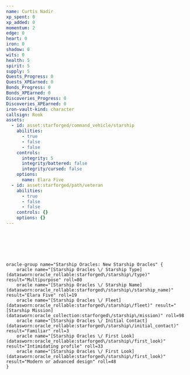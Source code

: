 ```yaml
---
name: Curtis Nadir
xp_spent: 0
xp_added: 0
momentum: 2
edge: 0
heart: 0
iron: 0
shadow: 0
wits: 0
health: 5
spirit: 5
supply: 5
Quests_Progress: 0
Quests_XPEarned: 0
Bonds_Progress: 0
Bonds_XPEarned: 0
Discoveries_Progress: 0
Discoveries_XPEarned: 0
iron-vault-kind: character
callsign: Rook
assets:
  - id: asset:starforged/command_vehicle/starship
    abilities:
      - true
      - false
      - false
    controls:
      integrity: 5
      integrity/battered: false
      integrity/cursed: false
    options:
      name: Elara Five
  - id: asset:starforged/path/veteran
    abilities:
      - true
      - false
      - false
    controls: {}
    options: {}
---
```



```iron-vault-character-info
```

```iron-vault-character-stats
```

```iron-vault-character-meters
```

```iron-vault-character-special-tracks
```

```iron-vault-character-impacts
```

```iron-vault-character-assets
```

```iron-vault-mechanics
oracle-group name="Starship Oracles: New Starship Oracles" {
    oracle name="[Starship Oracles \/ Starship Type](datasworn:oracle_rollable:starforged\/starship\/type)" result="Multipurpose" roll=80
    oracle name="[Starship Oracles \/ Starship Name](datasworn:oracle_rollable:starforged\/starship\/starship_name)" result="Elara Five" roll=19
    oracle name="[Starship Oracles \/ Fleet](datasworn:oracle_rollable:starforged\/starship\/fleet)" result="[Starship Mission](datasworn:oracle_collection:starforged\/starship\/mission)" roll=98
    oracle name="[Starship Oracles \/ Initial Contact](datasworn:oracle_rollable:starforged\/starship\/initial_contact)" result="Familiar" roll=3
    oracle name="[Starship Oracles \/ First Look](datasworn:oracle_rollable:starforged\/starship\/first_look)" result="Intimidating profile" roll=33
    oracle name="[Starship Oracles \/ First Look](datasworn:oracle_rollable:starforged\/starship\/first_look)" result="Modern or advanced design" roll=48
}
```

